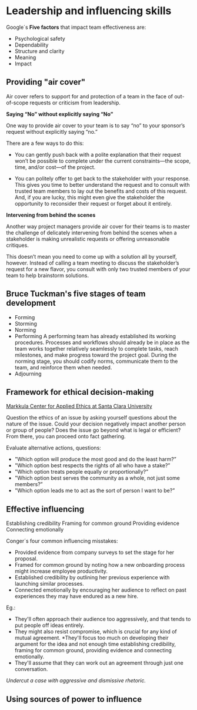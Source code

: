 # Leadership and influencing skills

Google´s __Five factors__ that impact team effectiveness are:
* Psychological safety
* Dependability
* Structure and clarity
* Meaning
* Impact

## Providing "air cover"
Air cover refers to support for and protection of a team in the face of out-of-scope requests or criticism from leadership.

__Saying “No” without explicitly saying “No”__

One way to provide air cover to your team is to say “no” to your sponsor’s request without explicitly saying “no.” 

There are a few ways to do this:
* You can gently push back with a polite explanation that their request won’t be possible to complete under the current constraints—the scope, time, and/or cost—of the project. 

* You can politely offer to get back to the stakeholder with your response. This gives you time to better understand the request and to consult with trusted team members to lay out the benefits and costs of this request. And, if you are lucky, this might even give the stakeholder the opportunity to reconsider their request or forget about it entirely.

__Intervening from behind the scenes__

Another way project managers provide air cover for their teams is to master the challenge of  delicately intervening from behind the scenes when a stakeholder is making unrealistic requests or offering unreasonable critiques.

This doesn’t mean you need to come up with a solution all by yourself, however. Instead of calling a team meeting to discuss the stakeholder’s request for a new flavor, you consult with only two trusted members of your team to help brainstorm solutions.

## Bruce Tuckman's five stages of team development
* Forming
* Storming
* Norming
* Performing
A performing team has already established its working procedures. Processes and workflows should already be in place as the team works together relatively seamlessly to complete tasks, reach milestones, and make progress toward the project goal. During the norming stage, you should codify norms, communicate them to the team, and reinforce them when needed.
* Adjourning

## Framework for ethical decision-making
[Markkula Center for Applied Ethics at Santa Clara University](https://www.scu.edu/ethics/ethics-resources/ethical-decision-making/)

Question the ethics of an issue by asking yourself questions about the nature of the issue. Could your decision negatively impact another person or group of people? Does the issue go beyond what is legal or efficient? From there, you can proceed onto fact gathering.

Evaluate alternative actions, questions:
* "Which option will produce the most good and do the least harm?”
* "Which option best respects the rights of all who have a stake?” 
* "Which option treats people equally or proportionally?”
* "Which option best serves the community as a whole, not just some members?”
* "Which option leads me to act as the sort of person I want to be?”

## Effective influencing
Establishing credibility
Framing for common ground
Providing evidence
Connecting emotionally

Conger´s four common influencing misstakes:
* Provided evidence from company surveys to set the stage for her proposal.
* Framed for common ground by noting how a new onboarding process might increase employee productivity.
* Established credibility by outlining her previous experience with launching similar processes.
* Connected emotionally by encouraging her audience to reflect on past experiences they may have endured as a new hire. 

Eg.:
* They'll often approach their audience too aggressively, and that tends to put people off ideas entirely.
* They might also resist compromise, which is crucial for any kind of mutual agreement. *They'll focus too much on developing their argument for the idea and not enough time establishing credibility, framing for common ground, providing evidence and connecting emotionally.
* They'll assume that they can work out an agreement through just one conversation.

*Undercut a case with aggressive and dismissive rhetoric.*

## Using sources of power to influence
